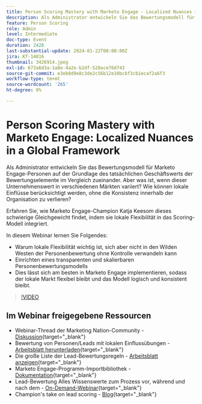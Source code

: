 ```yaml
---
title: Person Scoring Mastery with Marketo Engage - Localized Nuances in a Global Framework
description: Als Administrator entwickeln Sie das Bewertungsmodell für Marketo Engage-Personen auf der Grundlage des tatsächlichen Geschäftswerts der Bewertungselemente im Vergleich zueinander. Aber was ist, wenn dieser Unternehmenswert in verschiedenen Märkten variiert? Wie können lokale Einflüsse berücksichtigt werden, ohne die Konsistenz innerhalb der Organisation zu verlieren? Erfahren Sie, wie durch Integration lokaler Flexibilität in das Scoring-Modell ein Gleichgewicht findet.
feature: Person Scoring
role: Admin
level: Intermediate
doc-type: Event
duration: 2428
last-substantial-update: 2024-01-22T00:00:00Z
jira: KT-14816
thumbnail: 3426914.jpeg
exl-id: 673a6d3a-1a8e-4a2e-b2df-528ace76d743
source-git-commit: e3eb0d9e8c3de2c56b12e10bcbf3cb1ecaf2a6f3
workflow-type: tm+mt
source-wordcount: '265'
ht-degree: 0%

---
```


# Person Scoring Mastery with Marketo Engage: Localized Nuances in a Global Framework

Als Administrator entwickeln Sie das Bewertungsmodell für Marketo Engage-Personen auf der Grundlage des tatsächlichen Geschäftswerts der Bewertungselemente im Vergleich zueinander. Aber was ist, wenn dieser Unternehmenswert in verschiedenen Märkten variiert? Wie können lokale Einflüsse berücksichtigt werden, ohne die Konsistenz innerhalb der Organisation zu verlieren?

Erfahren Sie, wie Marketo Engage-Champion Katja Keesom dieses schwierige Gleichgewicht findet, indem sie lokale Flexibilität in das Scoring-Modell integriert.

In diesem Webinar lernen Sie Folgendes:

* Warum lokale Flexibilität wichtig ist, sich aber nicht in den Wilden Westen der Personenbewertung ohne Kontrolle verwandeln kann
* Einrichten eines transparenten und skalierbaren Personenbewertungsmodells
* Dies lässt sich am besten in Marketo Engage implementieren, sodass der lokale Markt flexibel bleibt und das Modell logisch und konsistent bleibt.

>[!VIDEO](https://video.tv.adobe.com/v/3426914/?learn=on)

## Im Webinar freigegebene Ressourcen

* Webinar-Thread der Marketing Nation-Community - [Diskussion](https://nation.marketo.com/t5/product-discussions/learn-from-your-peers-webinar-person-scoring-mastery-with/m-p/343084#M194864){target="_blank"}
* Bewertung von Personen/Leads mit lokalen Einflussübungen - [Arbeitsblatt herunterladen](../../assets/marketo/build-scoring-model-and-local-flexibility-scoring-worksheet.docx){target="_blank"}
* Die große Liste der Lead-Bewertungsregeln - [Arbeitsblatt anzeigen](https://go.marketo.com/rs/561-HYG-937/images/Marketo-Lead-Scoring.pdf){target="_blank"}
* Marketo Engage-Programm-Importbibliothek - [Dokumentation](https://experienceleague.adobe.com/docs/marketo/using/product-docs/core-marketo-concepts/programs/program-library/program-import-library-overview.html){target="_blank"}
* Lead-Bewertung Alles Wissenswerte zum Prozess vor, während und nach dem - [On-Demand-Webinar](https://business.adobe.com/summit/2020/all-about-the-before-during-and-after-of-lead-scoring.html){target="_blank"}
* Champion&#39;s take on lead scoring - [Blog](https://nation.marketo.com/t5/product-blogs/marketo-success-series-lead-scoring/ba-p/309849){target="_blank"}
